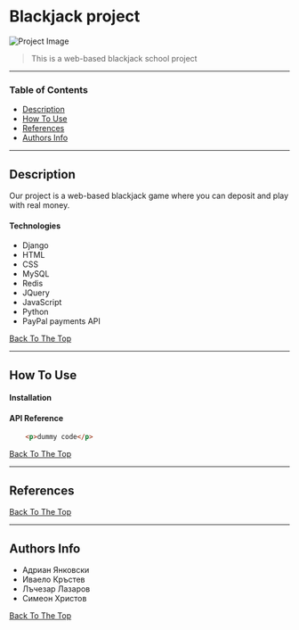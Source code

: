 # Blackjack project

![Project Image](https://www.pngitem.com/pimgs/m/12-122309_transparent-blackjack-png-graphic-design-png-download.png)

> This is a web-based blackjack school project
---

### Table of Contents

- [Description](#description)
- [How To Use](#how-to-use)
- [References](#references)
- [Authors Info](#authors-info)

---

## Description

Our project is a web-based blackjack game where you can deposit and play with real money.

#### Technologies

- Django
- HTML
- CSS
- MySQL
- Redis
- JQuery
- JavaScript
- Python
- PayPal payments API

[Back To The Top](#blackjack-project)

---

## How To Use

#### Installation



#### API Reference

```html
    <p>dummy code</p>
```
[Back To The Top](#blackjack-project)

---

## References
[Back To The Top](#blackjack-project)

---

## Authors Info

 - Адриан Янковски
 - Иваело Кръстев
 - Лъчезар Лазаров
 - Симеон Христов

[Back To The Top](#blackjack-project)
